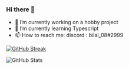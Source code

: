 ### Hi there 👋


- 🔭 I’m currently working on a hobby project
- 🌱 I’m currently learning Typescript
- 📫 How to reach me: discord : bilal_08#2999

[![GitHub Streak](https://github-readme-streak-stats.herokuapp.com?user=Bilal-08&theme=blueberry&hide_border=true&date_format=M%20j%5B%2C%20Y%5D)](https://git.io/streak-stats)

![GitHub Stats](https://github-readme-stats.vercel.app/api?username=bilal-08&theme=prussian&show_icons=true)
